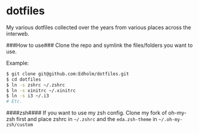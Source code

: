 dotfiles
========
My various dotfiles collected over the years from various places across the interweb.

###How to use###
Clone the repo and symlink the files/folders you want to use.

Example:

 ```bash
$ git clone git@github.com:Edholm/dotfiles.git  
$ cd dotfiles
$ ln -s zshrc ~/.zshrc
$ ln -s xinitrc ~/.xinitrc
$ ln -s i3 ~/.i3
# Etc.
```

####zsh####
If you want to use my zsh config. Clone my fork of oh-my-zsh first and place zshrc in `~/.zshrc` and the `eda.zsh-theme`
in `~/.oh-my-zsh/custom`

